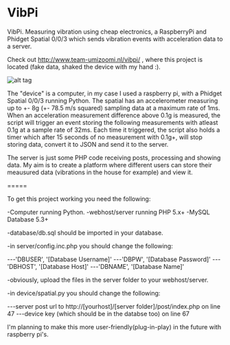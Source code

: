 VibPi
=====

VibPi. Measuring vibration using cheap electronics, a RaspberryPi and Phidget Spatial 0/0/3 which sends vibration events with acceleration data to a server.

Check out http://www.team-umizoomi.nl/vibpi/ , where this project is located (fake data, shaked the device with my hand :).

![alt tag](http://team-umizoomi.nl/vibpi/VIBPI.png)


The "device" is a computer, in my case I used a raspberry pi, with a Phidget Spatial 0/0/3 running Python. The spatial has an accelerometer measuring up to +- 8g (+- 78.5 m/s squared) sampling data at a maximum rate of 1ms. 
When an acceleration measurement difference above 0.1g is measured, the script will trigger an event storing the following measurements with atleast 0.1g at a sample rate of 32ms. Each time it triggered, the script also holds a timer which after 15 seconds of no measurement with 0.1g+, will stop storing data, convert it to JSON and send it to the server.

The server is just some PHP code receiving posts, processing and showing data. My aim is to create a platform where different users can store their meausured data (vibrations in the house for example) and view it.

=====

To get this project working you need the following:

-Computer running Python.
-webhost/server running PHP 5.x+
-MySQL Database 5.3+

-database/db.sql should be imported in your database.

-in server/config.inc.php you should change the following:

---'DBUSER', '[Database Username]'
---'DBPW', '[Database Password]'
---'DBHOST', '[Database Host]'
---'DBNAME', '[Database Name]'

-obviously, upload the files in the server folder to your webhost/server.

-in device/spatial.py you should change the following:

---server post url to http://[yourhost]/[server folder]/post/index.php on line 47
---device key (which should be in the databse too) on line 67

I'm planning to make this more user-friendly(plug-in-play) in the future with raspberry pi's. 
